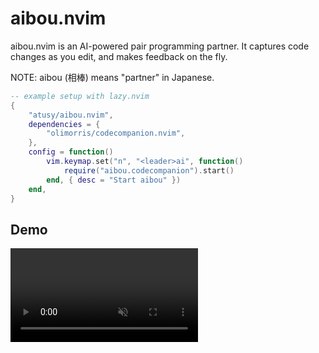 # aibou.nvim

aibou.nvim is an AI-powered pair programming partner.
It captures code changes as you edit, and makes feedback on the fly.

NOTE: aibou (相棒) means "partner" in Japanese.

```lua
-- example setup with lazy.nvim
{
    "atusy/aibou.nvim",
    dependencies = {
        "olimorris/codecompanion.nvim",
    },
    config = function()
        vim.keymap.set("n", "<leader>ai", function()
            require("aibou.codecompanion").start()
        end, { desc = "Start aibou" })
    end,
}
```

## Demo

<div><video controls src="https://github.com/user-attachments/assets/cfbd7ff8-051b-4815-85a0-027ad64bcbd4" muted="false"></video></div>
